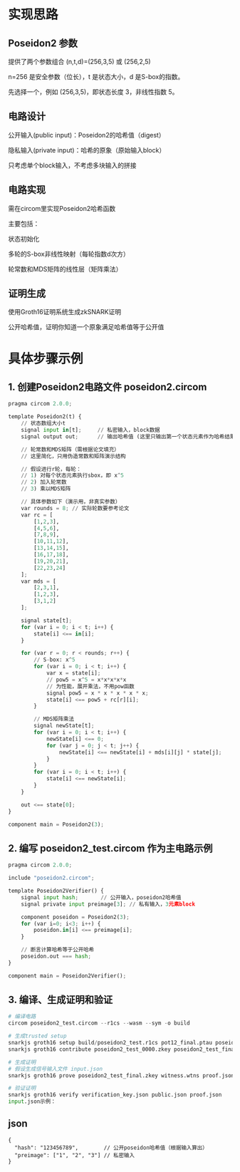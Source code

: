 # 实现思路
## Poseidon2 参数

提供了两个参数组合 (n,t,d)=(256,3,5) 或 (256,2,5)

 n=256 是安全参数（位长），t 是状态大小，d 是S-box的指数。

先选择一个，例如 (256,3,5)，即状态长度 3，非线性指数 5。

## 电路设计

公开输入(public input)：Poseidon2的哈希值（digest）

隐私输入(private input)：哈希的原象（原始输入block）

只考虑单个block输入，不考虑多块输入的拼接

## 电路实现

需在circom里实现Poseidon2哈希函数

主要包括：

状态初始化

多轮的S-box非线性映射（每轮指数d次方）

轮常数和MDS矩阵的线性层（矩阵乘法）


## 证明生成

使用Groth16证明系统生成zkSNARK证明

公开哈希值，证明你知道一个原象满足哈希值等于公开值

# 具体步骤示例
## 1. 创建Poseidon2电路文件 poseidon2.circom
```python
pragma circom 2.0.0;

template Poseidon2(t) {
    // 状态数组大小t
    signal input in[t];     // 私密输入，block数据
    signal output out;      // 输出哈希值 (这里只输出第一个状态元素作为哈希结果)

    // 轮常数和MDS矩阵（需根据论文填充）
    // 这里简化，只用伪造常数和矩阵演示结构

    // 假设进行r轮，每轮：
    // 1) 对每个状态元素执行sbox，即 x^5
    // 2) 加入轮常数
    // 3) 乘以MDS矩阵

    // 具体参数如下（演示用，非真实参数）
    var rounds = 8; // 实际轮数要参考论文
    var rc = [
        [1,2,3],
        [4,5,6],
        [7,8,9],
        [10,11,12],
        [13,14,15],
        [16,17,18],
        [19,20,21],
        [22,23,24]
    ];
    var mds = [
        [2,3,1],
        [1,2,3],
        [3,1,2]
    ];

    signal state[t];
    for (var i = 0; i < t; i++) {
        state[i] <== in[i];
    }

    for (var r = 0; r < rounds; r++) {
        // S-box: x^5
        for (var i = 0; i < t; i++) {
            var x = state[i];
            // pow5 = x^5 = x*x*x*x*x
            // 为性能，展开乘法，不用pow函数
            signal pow5 = x * x * x * x * x;
            state[i] <== pow5 + rc[r][i];
        }

        // MDS矩阵乘法
        signal newState[t];
        for (var i = 0; i < t; i++) {
            newState[i] <== 0;
            for (var j = 0; j < t; j++) {
                newState[i] <== newState[i] + mds[i][j] * state[j];
            }
        }
        for (var i = 0; i < t; i++) {
            state[i] <== newState[i];
        }
    }

    out <== state[0];
}

component main = Poseidon2(3);
```
## 2. 编写 poseidon2_test.circom 作为主电路示例
```python
pragma circom 2.0.0;

include "poseidon2.circom";

template Poseidon2Verifier() {
    signal input hash;       // 公开输入，poseidon2哈希值
    signal private input preimage[3]; // 私有输入，3元素block

    component poseidon = Poseidon2(3);
    for (var i=0; i<3; i++) {
        poseidon.in[i] <== preimage[i];
    }

    // 断言计算哈希等于公开哈希
    poseidon.out === hash;
}

component main = Poseidon2Verifier();
```
## 3. 编译、生成证明和验证
```python
# 编译电路
circom poseidon2_test.circom --r1cs --wasm --sym -o build

# 生成trusted setup
snarkjs groth16 setup build/poseidon2_test.r1cs pot12_final.ptau poseidon2_test_0000.zkey
snarkjs groth16 contribute poseidon2_test_0000.zkey poseidon2_test_final.zkey

# 生成证明
# 假设生成信号输入文件 input.json
snarkjs groth16 prove poseidon2_test_final.zkey witness.wtns proof.json public.json

# 验证证明
snarkjs groth16 verify verification_key.json public.json proof.json
input.json示例：
```

## json
```
{
  "hash": "123456789",        // 公开poseidon哈希值（根据输入算出）
  "preimage": ["1", "2", "3"] // 私密输入
}
